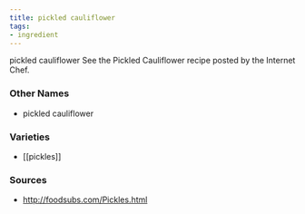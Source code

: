 ```yaml
---
title: pickled cauliflower
tags:
- ingredient
---
```

pickled cauliflower See the Pickled Cauliflower recipe posted by the Internet Chef.

### Other Names

* pickled cauliflower

### Varieties

* [[pickles]]

### Sources
* http://foodsubs.com/Pickles.html
